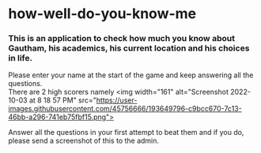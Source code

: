 # how-well-do-you-know-me
### This is an application to check how much you know about Gautham, his academics, his current location and his choices in life.
Please enter your name at the start of the game and keep answering all the questions.\
There are 2 high scorers namely
\<img width="161" alt="Screenshot 2022-10-03 at 8 18 57 PM" src="https://user-images.githubusercontent.com/45756666/193649796-c9bcc670-7c13-46bb-a296-741eb75fbf15.png">

Answer all the questions in your first attempt to beat them and if you do, please send a screenshot of this to the admin.
